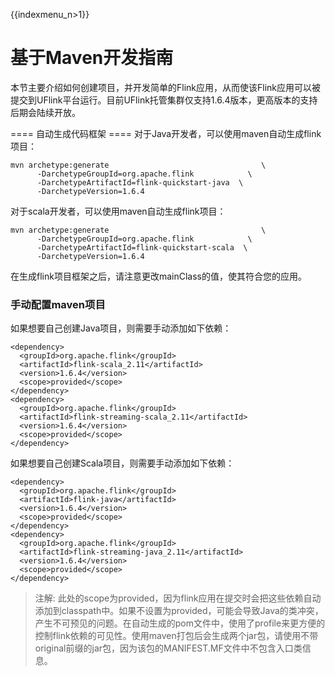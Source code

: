 {{indexmenu_n>1}}

# 基于Maven开发指南

本节主要介绍如何创建项目，并开发简单的Flink应用，从而使该Flink应用可以被提交到UFlink平台运行。目前UFlink托管集群仅支持1.6.4版本，更高版本的支持后期会陆续开放。

\==== 自动生成代码框架 ==== 对于Java开发者，可以使用maven自动生成flink项目：

    mvn archetype:generate                                  \
          -DarchetypeGroupId=org.apache.flink            \
          -DarchetypeArtifactId=flink-quickstart-java  \
          -DarchetypeVersion=1.6.4

对于scala开发者，可以使用maven自动生成flink项目：

    mvn archetype:generate                                  \
          -DarchetypeGroupId=org.apache.flink            \
          -DarchetypeArtifactId=flink-quickstart-scala  \
          -DarchetypeVersion=1.6.4

在生成flink项目框架之后，请注意更改mainClass的值，使其符合您的应用。

### 手动配置maven项目

如果想要自己创建Java项目，则需要手动添加如下依赖：

    <dependency>
      <groupId>org.apache.flink</groupId>
      <artifactId>flink-scala_2.11</artifactId>
      <version>1.6.4</version>
      <scope>provided</scope>
    </dependency>
    <dependency>
      <groupId>org.apache.flink</groupId>
      <artifactId>flink-streaming-scala_2.11</artifactId>
      <version>1.6.4</version>
      <scope>provided</scope>
    </dependency>

如果想要自己创建Scala项目，则需要手动添加如下依赖：

    <dependency>
      <groupId>org.apache.flink</groupId>
      <artifactId>flink-java</artifactId>
      <version>1.6.4</version>
      <scope>provided</scope>
    </dependency>
    <dependency>
      <groupId>org.apache.flink</groupId>
      <artifactId>flink-streaming-java_2.11</artifactId>
      <version>1.6.4</version>
      <scope>provided</scope>
    </dependency>

> 注解:
> 此处的scope为provided，因为flink应用在提交时会把这些依赖自动添加到classpath中。如果不设置为provided，可能会导致Java的类冲突，产生不可预见的问题。在自动生成的pom文件中，使用了profile来更方便的控制flink依赖的可见性。使用maven打包后会生成两个jar包，请使用不带original前缀的jar包，因为该包的MANIFEST.MF文件中不包含入口类信息。
